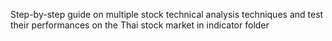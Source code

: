 Step-by-step guide on multiple stock technical analysis techniques and test their
performances on the Thai stock market in indicator folder